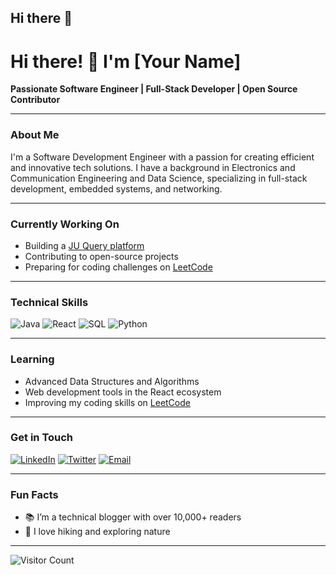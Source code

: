 ## Hi there 👋

# Hi there! 👋 I'm [Your Name]

**Passionate Software Engineer | Full-Stack Developer | Open Source Contributor**

---

### About Me
I'm a Software Development Engineer with a passion for creating efficient and innovative tech solutions. I have a background in Electronics and Communication Engineering and Data Science, specializing in full-stack development, embedded systems, and networking.

---

### Currently Working On
- Building a [JU Query platform](your-link-here)
- Contributing to open-source projects
- Preparing for coding challenges on [LeetCode](https://leetcode.com)

---

### Technical Skills
![Java](https://img.shields.io/badge/Java-007396?logo=java&logoColor=white)
![React](https://img.shields.io/badge/React-20232A?logo=react&logoColor=61DAFB)
![SQL](https://img.shields.io/badge/SQL-4479A1?logo=postgresql&logoColor=white)
![Python](https://img.shields.io/badge/Python-3776AB?logo=python&logoColor=white)

---

### Learning
- Advanced Data Structures and Algorithms
- Web development tools in the React ecosystem
- Improving my coding skills on [LeetCode](https://leetcode.com)

---

### Get in Touch
[![LinkedIn](https://img.shields.io/badge/LinkedIn-blue?logo=linkedin&logoColor=white)](your-linkedin-url)
[![Twitter](https://img.shields.io/badge/Twitter-blue?logo=twitter&logoColor=white)](your-twitter-url)
[![Email](https://img.shields.io/badge/Gmail-D14836?logo=gmail&logoColor=white)](mailto:your-email@example.com)

---

### Fun Facts
- 📚 I’m a technical blogger with over 10,000+ readers
- 🧗 I love hiking and exploring nature

---

![Visitor Count](https://visitor-badge.glitch.me/badge?page_id=your-username.your-username)
